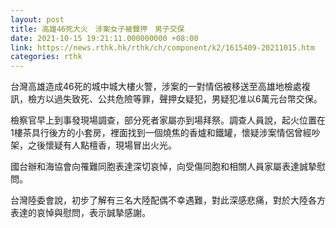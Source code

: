 ```yaml
---
layout: post
title: 高雄46死大火　涉案女子被聲押　男子交保
date: 2021-10-15 19:21:11.000000000 +08:00
link: https://news.rthk.hk/rthk/ch/component/k2/1615409-20211015.htm
categories: rthk
---
```


台灣高雄造成46死的城中城大樓火警，涉案的一對情侶被移送至高雄地檢處複訊，檢方以過失致死、公共危險等罪，聲押女疑犯，男疑犯准以6萬元台幣交保。

檢察官早上到事發現場調查，部分死者家屬亦到場拜祭。調查人員說，起火位置在1樓茶具行後方的小套房，裡面找到一個燒焦的香爐和鐵罐，懷疑涉案情侶曾經吵架，之後懷疑有人點檀香，現場冒出火光。

國台辦和海協會向罹難同胞表達深切哀悼，向受傷同胞和相關人員家屬表達誠摯慰問。

台灣陸委會說，初步了解有三名大陸配偶不幸遇難，對此深感悲痛，對於大陸各方表達的哀悼與慰問，表示誠摯感謝。
